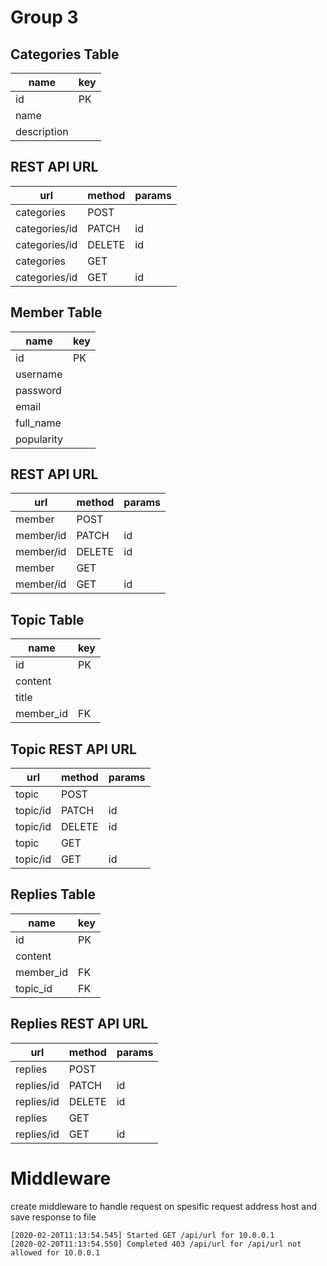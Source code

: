# Group 3

## Categories Table
| name        | key |
|-------------|-----|
| id          | PK  |
| name        |     |
| description |     |


## REST API URL

| url           | method | params |
|---------------|--------|--------|
| categories    | POST   |        |
| categories/id | PATCH  | id     |
| categories/id | DELETE | id     |
| categories    | GET    |        |
| categories/id | GET    | id     |

## Member Table

| name       | key |
|------------|-----|
| id         | PK  |
| username   |     |
| password   |     |
| email      |     |
| full_name  |     |
| popularity |     |


## REST API URL

| url     | method | params |
|---------|--------|--------|
| member    | POST   |        |
| member/id | PATCH  | id     |
| member/id | DELETE | id     |
| member    | GET    |        |
| member/id | GET    | id     |


## Topic Table
| name      | key |
|-----------|-----|
| id        | PK  |
| content   |     |
| title     |     |
| member_id | FK  |

## Topic REST API URL

| url      | method | params |
|----------|--------|--------|
| topic    | POST   |        |
| topic/id | PATCH  | id     |
| topic/id | DELETE | id     |
| topic    | GET    |        |
| topic/id | GET    | id     |

## Replies Table


| name      | key |
|-----------|-----|
| id        | PK  |
| content   |     |
| member_id | FK  |
| topic_id  | FK  |

## Replies REST API URL

| url        | method | params |
|------------|--------|--------|
| replies    | POST   |        |
| replies/id | PATCH  | id     |
| replies/id | DELETE | id     |
| replies    | GET    |        |
| replies/id | GET    | id     |

# Middleware
create middleware to handle request on spesific request address host and save response to file 
```
[2020-02-20T11:13:54.545] Started GET /api/url for 10.0.0.1
[2020-02-20T11:13:54.550] Completed 403 /api/url for /api/url not allowed for 10.0.0.1
```
